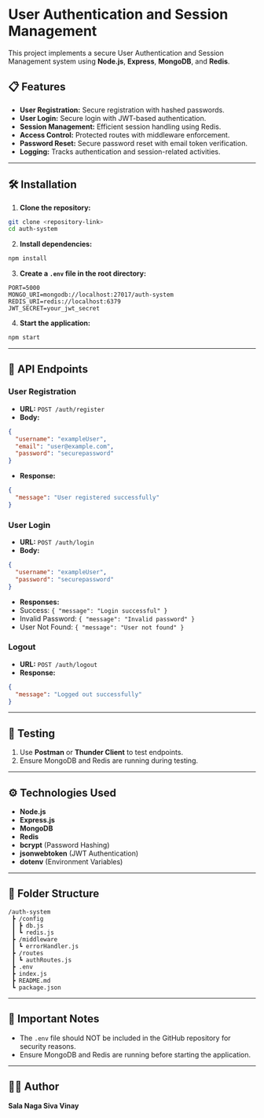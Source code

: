# User Authentication and Session Management

This project implements a secure User Authentication and Session Management system using **Node.js**, **Express**, **MongoDB**, and **Redis**.

## 📋 Features
- **User Registration:** Secure registration with hashed passwords.
- **User Login:** Secure login with JWT-based authentication.
- **Session Management:** Efficient session handling using Redis.
- **Access Control:** Protected routes with middleware enforcement.
- **Password Reset:** Secure password reset with email token verification.
- **Logging:** Tracks authentication and session-related activities.

---

## 🛠️ Installation
1. **Clone the repository:**
```bash
git clone <repository-link>
cd auth-system
```

2. **Install dependencies:**
```bash
npm install
```

3. **Create a `.env` file in the root directory:**
```
PORT=5000
MONGO_URI=mongodb://localhost:27017/auth-system
REDIS_URI=redis://localhost:6379
JWT_SECRET=your_jwt_secret
```

4. **Start the application:**
```bash
npm start
```

---

## 📄 API Endpoints
### **User Registration**
- **URL:** `POST /auth/register`
- **Body:**
```json
{
  "username": "exampleUser",
  "email": "user@example.com",
  "password": "securepassword"
}
```
- **Response:**
```json
{
  "message": "User registered successfully"
}
```

### **User Login**
- **URL:** `POST /auth/login`
- **Body:**
```json
{
  "username": "exampleUser",
  "password": "securepassword"
}
```
- **Responses:**
- Success: `{ "message": "Login successful" }`
- Invalid Password: `{ "message": "Invalid password" }`
- User Not Found: `{ "message": "User not found" }`

### **Logout**
- **URL:** `POST /auth/logout`
- **Response:**
```json
{
  "message": "Logged out successfully"
}
```

---

## 🧪 Testing
1. Use **Postman** or **Thunder Client** to test endpoints.
2. Ensure MongoDB and Redis are running during testing.

---

## ⚙️ Technologies Used
- **Node.js**
- **Express.js**
- **MongoDB**
- **Redis**
- **bcrypt** (Password Hashing)
- **jsonwebtoken** (JWT Authentication)
- **dotenv** (Environment Variables)

---

## 📂 Folder Structure
```
/auth-system
 ┣ /config
 ┃ ┣ db.js
 ┃ ┗ redis.js
 ┣ /middleware
 ┃ ┗ errorHandler.js
 ┣ /routes
 ┃ ┗ authRoutes.js
 ┣ .env
 ┣ index.js
 ┣ README.md
 ┗ package.json
```

---

## 📢 Important Notes
- The `.env` file should NOT be included in the GitHub repository for security reasons.
- Ensure MongoDB and Redis are running before starting the application.

---

## 🧑‍💻 Author
**Sala Naga Siva Vinay**


